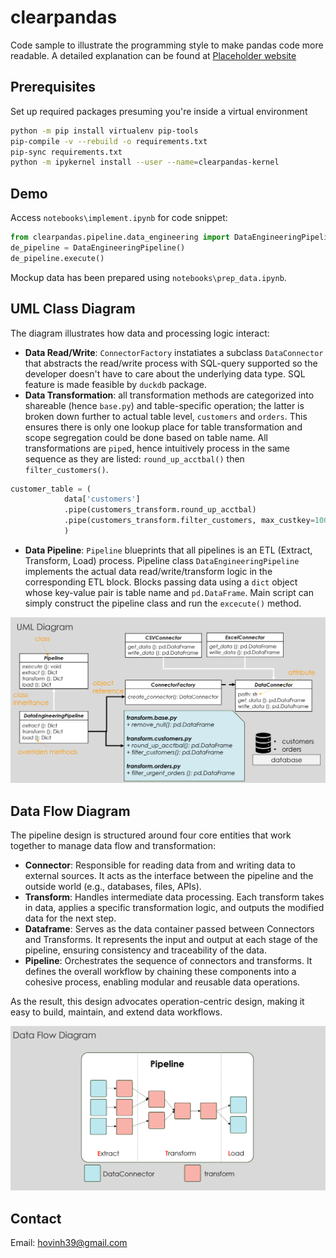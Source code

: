 # clearpandas
Code sample to illustrate the programming style to make pandas code more readable. 
A detailed explanation can be found at [Placeholder website]()

## Prerequisites

Set up required packages presuming you're inside a virtual environment
```bash
python -m pip install virtualenv pip-tools
pip-compile -v --rebuild -o requirements.txt
pip-sync requirements.txt
python -m ipykernel install --user --name=clearpandas-kernel
```

## Demo

Access `notebooks\implement.ipynb` for code snippet:
```python
from clearpandas.pipeline.data_engineering import DataEngineeringPipeline
de_pipeline = DataEngineeringPipeline()
de_pipeline.execute()
```

Mockup data has been prepared using `notebooks\prep_data.ipynb`. 

## UML Class Diagram

The diagram illustrates how data and processing logic interact:
- **Data Read/Write**: `ConnectorFactory` instatiates a subclass `DataConnector` that abstracts the read/write process with SQL-query supported so the developer doesn't have to care about the underlying data type. SQL feature is made feasible by `duckdb` package.
- **Data Transformation**: all transformation methods are categorized into shareable (hence `base.py`) and table-specific operation; the latter is broken down further to actual table level, `customers` and `orders`. This ensures there is only one lookup place for table transformation and scope segregation could be done based on table name. All transformations are `pipe`d, hence intuitively process in the same sequence as they are listed: `round_up_acctbal()` then `filter_customers()`.
```python
customer_table = (
            data['customers']
            .pipe(customers_transform.round_up_acctbal)
            .pipe(customers_transform.filter_customers, max_custkey=1000)
            )
```
- **Data Pipeline**: `Pipeline` blueprints that all pipelines is an ETL (Extract, Transform, Load) process. Pipeline class `DataEngineeringPipeline` implements the actual data read/write/transform logic in the corresponding ETL block. Blocks passing data using a `dict` object whose key-value pair is table name and `pd.DataFrame`. Main script can simply construct the pipeline class and run the `excecute()` method.

![UML Class Diagram](image/uml.png)

## Data Flow Diagram

The pipeline design is structured around four core entities that work together to manage data flow and transformation:
- **Connector**: Responsible for reading data from and writing data to external sources. It acts as the interface between the pipeline and the outside world (e.g., databases, files, APIs).
- **Transform**: Handles intermediate data processing. Each transform takes in data, applies a specific transformation logic, and outputs the modified data for the next step.
- **Dataframe**: Serves as the data container passed between Connectors and Transforms. It represents the input and output at each stage of the pipeline, ensuring consistency and traceability of the data.
- **Pipeline**: Orchestrates the sequence of connectors and transforms. It defines the overall workflow by chaining these components into a cohesive process, enabling modular and reusable data operations.

As the result, this design advocates operation-centric design, making it easy to build, maintain, and extend data workflows.




![Data Flow Diagram](image/dataflow.png)

## Contact
Email: hovinh39@gmail.com